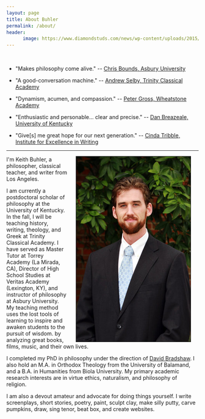 ```yaml
---
layout: page
title: About Buhler
permalink: /about/
header:
      image: https://www.diamondstuds.com/news/wp-content/uploads/2015/06/UDR_3.0_LosAngeles.jpg
--- 
```


<br> 

* "Makes philosophy come alive." -- [Chris Bounds, Asbury University](https://www.asbury.edu/academics/departments/christian-studies-philosophy/faculty-staff/chris-bounds)

- "A good-conversation machine." -- [Andrew Selby, Trinity Classical Academy](https://baylor.academia.edu/AndrewSelby)

*  "Dynamism, acumen, and compassion."   -- [Peter Gross, Wheatstone Academy](http://www.wheatstoneministries.com/people/)

* "Enthusiastic and personable... clear and precise." -- [Dan Breazeale, University of Kentucky](https://philosophy.as.uky.edu/users/breazeal)

* "Give[s] me great hope for our next generation." -- [Cinda Tribble, Institute for Excellence in Writing](http://iew.com/cinda-tribble)

--------

<img src="/images/keithbuhler-golden.jpg" align="right" hspace="20" border="1px">

I'm Keith Buhler, a philosopher, classical teacher, and writer from Los Angeles. 

I am currently a postdoctoral scholar of philosophy at the University of Kentucky. In the fall, I will be teaching history, writing, theology, and Greek at Trinity Classical Academy. I have served as Master Tutor at Torrey Academy (La Mirada, CA), Director of High School Studies at Veritas Academy  (Lexington, KY), and instructor of philosophy at Asbury University. My teaching method uses the lost tools of learning to inspire and awaken students to the pursuit of wisdom.  by analyzing great books, films, music, and their own lives. 


I completed my PhD in philosophy under the direction of [David Bradshaw](https://uky.academia.edu/DBradshaw). I also hold an M.A. in Orthodox Theology from the University of Balamand, and a B.A. in Humanities from Biola University.  My primary academic research interests are in virtue ethics, naturalism, and philosophy of religion.

I am also a devout amateur and advocate for doing things yourself. I write screenplays, short stories, poetry, paint, sculpt clay, make silly putty, carve pumpkins, draw, sing tenor, beat box, and create websites. 

